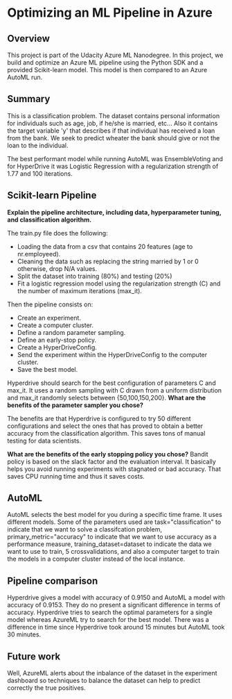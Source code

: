<!-- #region -->
# Optimizing an ML Pipeline in Azure

## Overview
This project is part of the Udacity Azure ML Nanodegree.
In this project, we build and optimize an Azure ML pipeline using the Python SDK and a provided Scikit-learn model.
This model is then compared to an Azure AutoML run.

## Summary
This is a classification problem. The dataset contains personal information for individuals such as age, job, if he/she is married, etc... Also it contains the target variable 'y' that describes if that individual has received a loan from the bank. We seek to predict wheater the bank should give or not the loan to the individual.

The best performant model while running AutoML was EnsembleVoting and for HyperDrive it was Logistic Regression with a regularization strength of 1.77
and 100 iterations.

## Scikit-learn Pipeline


**Explain the pipeline architecture, including data, hyperparameter tuning, and classification algorithm.**

The train.py file does the following:
- Loading the data from a csv that contains 20 features (age to nr.employeed).
- Cleaning the data such as replacing the string married by 1 or 0 otherwise, drop N/A values.
- Split the dataset into training (80%) and testing (20%)
- Fit a logistic regression model using the regularization strength (C) and the number of maximum iterations (max_it).

Then the pipeline consists on:
- Create an experiment.
- Create a computer cluster.
- Define a random parameter sampling.
- Define an early-stop policy.
- Create a HyperDriveConfig.
- Send the experiment within the HyperDriveConfig to the computer cluster.
- Save the best model.

Hyperdrive should search for the best configuration of parameters C and max_it. It uses a random sampling with C drawn from a uniform distribution and max_it randomly selects between {50,100,150,200}. 
**What are the benefits of the parameter sampler you chose?**

The benefits are that Hyperdrive is configured to try 50 different configurations and select the ones that has proved to obtain a better accuracy from the classification algorithm. This saves tons of manual testing for data scientists. 

**What are the benefits of the early stopping policy you chose?**
Bandit policy is based on the slack factor and the evaluation interval. It basically helps you avoid running experiments with stagnated or bad accuracy. That saves CPU running time and thus it saves costs. 

## AutoML
AutoML selects the best model for you during a specific time frame. It uses different models. Some of the parameters used are task="classification" to indicate that we want to solve a classifcation problem, primary_metric="accuracy" to indicate that we want to use accuracy as a performance measure, training_dataset=dataset to indicate the data we want to use to train, 5 crossvalidations, and also a computer target to train the models in a computer cluster instead of the local instance. 

## Pipeline comparison
Hyperdrive gives a model with accuracy of 0.9150 and AutoML a model with accuracy of 0.9153. They do no present a significant difference in terms of accuracy. 
Hyperdrive tries to search the optimal parameters for a single model whereas AzureML try to search for the best model. There was a difference in time since Hyperdrive took around 15 minutes but AutoML took 30 minutes.

## Future work
Well, AzureML alerts about the inbalance of the dataset in the experiment dashboard so techniques to balance the dataset can help to predict correctly the true positives. 

<!-- #endregion -->
